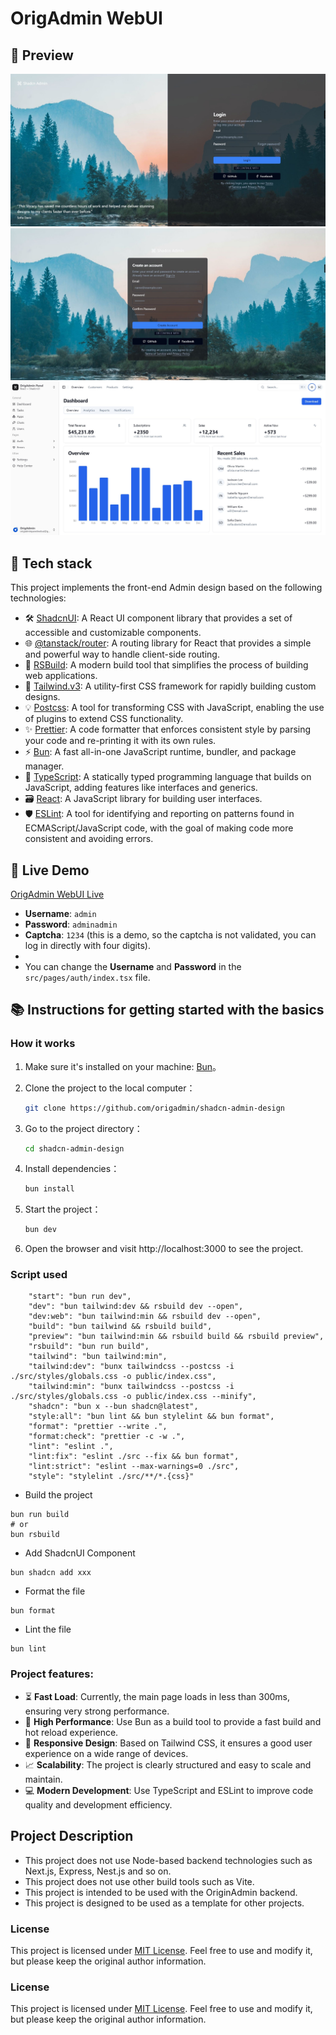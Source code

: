 # OrigAdmin WebUI

## 🌟 Preview

![signin](resources/signin.jpg)
![signup](resources/signup.jpg)
![dashboard](resources/dashboard.jpg)

## 🔧 Tech stack

This project implements the front-end Admin design based on the following technologies:

- 🛠️ [ShadcnUI](https://ui.shadcn.com/): A React UI component library that provides a set of accessible and customizable
  components.
- 🌐 [@tanstack/router](https://tanstack.com/router): A routing library for React that provides a simple and powerful way
  to handle client-side routing.
- 🚀 [RSBuild](https://rsbuild.js.org/): A modern build tool that simplifies the process of building web applications.
- 🎨 [Tailwind.v3](https://tailwindcss.com/): A utility-first CSS framework for rapidly building custom designs.
- 💡 [Postcss](https://postcss.org/): A tool for transforming CSS with JavaScript, enabling the use of plugins to extend
  CSS functionality.
- ✨ [Prettier](https://prettier.io/): A code formatter that enforces consistent style by parsing your code and
  re-printing it with its own rules.
- ⚡ [Bun](https://bun.sh/): A fast all-in-one JavaScript runtime, bundler, and package manager.
- 📜 [TypeScript](https://www.typescriptlang.org/): A statically typed programming language that builds on JavaScript,
  adding features like interfaces and generics.
- 🗃️ [React](https://reactjs.org/): A JavaScript library for building user interfaces.
- 🛡️ [ESLint](https://eslint.org/): A tool for identifying and reporting on patterns found in ECMAScript/JavaScript
  code, with the goal of making code more consistent and avoiding errors.

## 🚀 Live Demo

[OrigAdmin WebUI Live](https://shadcn-admin-design.vercel.app)

- **Username**: `admin`
- **Password**: `adminadmin`
- **Captcha**: `1234` (this is a demo, so the captcha is not validated, you can log in directly with four digits).
-
- You can change the **Username** and **Password** in the `src/pages/auth/index.tsx` file.

## 📚 Instructions for getting started with the basics

### How it works

1. Make sure it's installed on your machine: [Bun](https://bun.sh/)。
2. Clone the project to the local computer：

   ```bash
   git clone https://github.com/origadmin/shadcn-admin-design
   ```
3. Go to the project directory：
   ```bash
   cd shadcn-admin-design
   ```
4. Install dependencies：
   ```bash
   bun install
   ```
5. Start the project：
   ```bash
   bun dev
   ```
6. Open the browser and visit http://localhost:3000 to see the project.

### Script used

```
    "start": "bun run dev",
    "dev": "bun tailwind:dev && rsbuild dev --open",
    "dev:web": "bun tailwind:min && rsbuild dev --open",
    "build": "bun tailwind && rsbuild build",
    "preview": "bun tailwind:min && rsbuild build && rsbuild preview",
    "rsbuild": "bun run build",
    "tailwind": "bun tailwind:min",
    "tailwind:dev": "bunx tailwindcss --postcss -i ./src/styles/globals.css -o public/index.css",
    "tailwind:min": "bunx tailwindcss --postcss -i ./src/styles/globals.css -o public/index.css --minify",
    "shadcn": "bun x --bun shadcn@latest",
    "style:all": "bun lint && bun stylelint && bun format",
    "format": "prettier --write .",
    "format:check": "prettier -c -w .",
    "lint": "eslint .",
    "lint:fix": "eslint ./src --fix && bun format",
    "lint:strict": "eslint --max-warnings=0 ./src",
    "style": "stylelint ./src/**/*.{css}"
```

- Build the project

```
bun run build
# or
bun rsbuild
```

- Add ShadcnUI Component

```
bun shadcn add xxx
```

- Format the file

```
bun format
```

- Lint the file

```
bun lint
```

### Project features:

- ⏳ **Fast Load**: Currently, the main page loads in less than 300ms, ensuring very strong performance.
- 🚀 **High Performance**: Use Bun as a build tool to provide a fast build and hot reload experience.
- 📱 **Responsive Design**: Based on Tailwind CSS, it ensures a good user experience on a wide range of devices.
- 📈 **Scalability**: The project is clearly structured and easy to scale and maintain.
- 💻 **Modern Development**: Use TypeScript and ESLint to improve code quality and development efficiency.

## Project Description

- This project does not use Node-based backend technologies such as Next.js, Express, Nest.js and so on.
- This project does not use other build tools such as Vite.
- This project is intended to be used with the OriginAdmin backend.
- This project is designed to be used as a template for other projects.

### License

This project is licensed under [MIT License](https://opensource.org/licenses/MIT). Feel free to use and modify it, but
please keep the original author information.

### License

This project is licensed under [MIT License](https://opensource.org/licenses/MIT). Feel free to use and modify it, but
please
keep the original author information.
